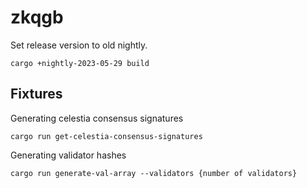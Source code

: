 # zkqgb

Set release version to old nightly.

```
cargo +nightly-2023-05-29 build
```

## Fixtures

Generating celestia consensus signatures
```
cargo run get-celestia-consensus-signatures
```


Generating validator hashes
```
cargo run generate-val-array --validators {number of validators}
```

